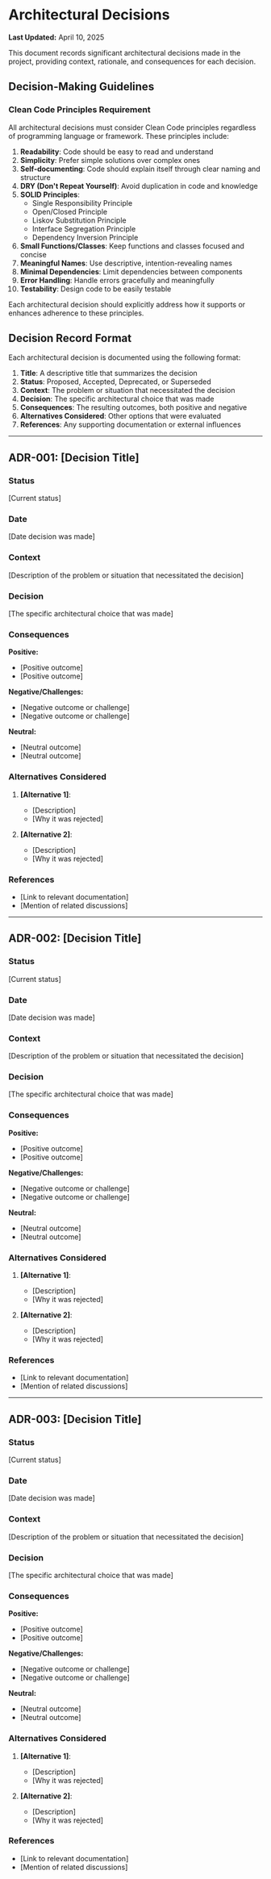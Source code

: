 # Architectural Decisions

**Last Updated:** April 10, 2025

This document records significant architectural decisions made in the project, providing context, rationale, and consequences for each decision.

## Decision-Making Guidelines

### Clean Code Principles Requirement

All architectural decisions must consider Clean Code principles regardless of programming language or framework. These principles include:

1. **Readability**: Code should be easy to read and understand
2. **Simplicity**: Prefer simple solutions over complex ones
3. **Self-documenting**: Code should explain itself through clear naming and structure
4. **DRY (Don't Repeat Yourself)**: Avoid duplication in code and knowledge
5. **SOLID Principles**:
   - Single Responsibility Principle
   - Open/Closed Principle  
   - Liskov Substitution Principle
   - Interface Segregation Principle
   - Dependency Inversion Principle
6. **Small Functions/Classes**: Keep functions and classes focused and concise
7. **Meaningful Names**: Use descriptive, intention-revealing names
8. **Minimal Dependencies**: Limit dependencies between components
9. **Error Handling**: Handle errors gracefully and meaningfully
10. **Testability**: Design code to be easily testable

Each architectural decision should explicitly address how it supports or enhances adherence to these principles.

## Decision Record Format

Each architectural decision is documented using the following format:

1. **Title**: A descriptive title that summarizes the decision
2. **Status**: Proposed, Accepted, Deprecated, or Superseded
3. **Context**: The problem or situation that necessitated the decision
4. **Decision**: The specific architectural choice that was made
5. **Consequences**: The resulting outcomes, both positive and negative
6. **Alternatives Considered**: Other options that were evaluated
7. **References**: Any supporting documentation or external influences

---

## ADR-001: [Decision Title]

### Status
[Current status]

### Date
[Date decision was made]

### Context
[Description of the problem or situation that necessitated the decision]

### Decision
[The specific architectural choice that was made]

### Consequences
**Positive:**
- [Positive outcome]
- [Positive outcome]

**Negative/Challenges:**
- [Negative outcome or challenge]
- [Negative outcome or challenge]

**Neutral:**
- [Neutral outcome]
- [Neutral outcome]

### Alternatives Considered
1. **[Alternative 1]**:
   - [Description]
   - [Why it was rejected]

2. **[Alternative 2]**:
   - [Description]
   - [Why it was rejected]

### References
- [Link to relevant documentation]
- [Mention of related discussions]

---

## ADR-002: [Decision Title]

### Status
[Current status]

### Date
[Date decision was made]

### Context
[Description of the problem or situation that necessitated the decision]

### Decision
[The specific architectural choice that was made]

### Consequences
**Positive:**
- [Positive outcome]
- [Positive outcome]

**Negative/Challenges:**
- [Negative outcome or challenge]
- [Negative outcome or challenge]

**Neutral:**
- [Neutral outcome]
- [Neutral outcome]

### Alternatives Considered
1. **[Alternative 1]**:
   - [Description]
   - [Why it was rejected]

2. **[Alternative 2]**:
   - [Description]
   - [Why it was rejected]

### References
- [Link to relevant documentation]
- [Mention of related discussions]

---

## ADR-003: [Decision Title]

### Status
[Current status]

### Date
[Date decision was made]

### Context
[Description of the problem or situation that necessitated the decision]

### Decision
[The specific architectural choice that was made]

### Consequences
**Positive:**
- [Positive outcome]
- [Positive outcome]

**Negative/Challenges:**
- [Negative outcome or challenge]
- [Negative outcome or challenge]

**Neutral:**
- [Neutral outcome]
- [Neutral outcome]

### Alternatives Considered
1. **[Alternative 1]**:
   - [Description]
   - [Why it was rejected]

2. **[Alternative 2]**:
   - [Description]
   - [Why it was rejected]

### References
- [Link to relevant documentation]
- [Mention of related discussions]
